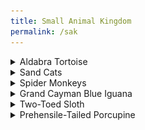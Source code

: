 ```yaml
---
title: Small Animal Kingdom
permalink: /sak
---
```


<details><summary>Aldabra Tortoise</summary>
  <br>
Zoo Boise has two Aldabra tortoises:
  <br>
- Mr. Mac is the much larger and older male. He is the only one visible when inside and is always on the south side of the yard. He was born around 1920, and is one of the only animals at the zoo that was born in their natural habitat.
  <br>
- Miss Mac is the smaller and younger female. She is not visible when she is inside and is always on the north side of the yard. She was born around 1951. It is unclear if she was born in her natural habitat.
  <br>
  <br>
  Mr. and Miss Mac are separated due to Miss Mac's scoliosis. If Mr. Mac attempted to mate with Miss Mac, it is very possible the pressure would break her spine. Their previous exhibits had them completely isolated from one another, but the newer one allows them to physically interact while having a separate space.
  <br>
  <br>
<img src="pics/aldabra_tortoises.jpg" class="inline"/>
</details>

<details><summary>Sand Cats</summary>
  <br>
Zoo Boise has two sand cats:
  <br>
- Nala is the smaller female. She is much thinner and leaner than Simba. She has been described as "viscious" by those who interact with her.
  <br>
- Simba is the bigger male. He is somewhat stocky, which is much more obvious when they are near each other.
  <br>
  <br>
<img src="pics/sand_cats.jpg" class="inline"/>
</details>

<details><summary>Spider Monkeys</summary>
  <br>
Zoo Boise has two spider monkeys:
  <br>
- Elvis is a male Variegated Spider Monkey. He has intense, bright blue eyes. Despite both monkeys being referred to as Black-Handed Spider Monkeys on signage, Elvis is a similar but distinct species. The reason the signage does not reflect this is that, due to Elvis' age of around 60 (20 years over the average life expectancy), an additional sign is a potential waste of funding. His bright blue eyes are a species trait that is incredibly rare in other spider monkey species.
  <br>
- Sarah is a female Black-Handed Spider Monkey. She has softer brown eyes. Female spider monkeys have an external psuedo-penis that causes many guests to indentify Sarah as a male.
  <br>
  <br>
  Both spider monkeys were previously kept under private ownership, and their resulting behavior may trigger questions from some guests. 
  <br>
  Sarah was likely dressed up like a doll, which has caused her to frequently hold her arms around herself. 
  <br>
  Elvis has a particular dislike of adult men with dark beards, which indicates that he was likely abused by one. If he sees someone who fits this description, he may hide, leave, or scream. If you see the latter behavior, explain to a guest that turning their back to him and avoiding eye contact will make him more comfortable. 
  <br>A great talking point with guests is that to keep Elvis comfortable, he only has female keepers. Keepers also always leave both of them a clear path out of training sessions so that they never feel forced to do anything. It's also good to talk about why some animals don't make good pets.
  <br>
  <br>
<img src="pics/spider_monkeys.jpg" class="inline"/>
</details>

<details><summary>Grand Cayman Blue Iguana</summary>
  <br>
Zoo Boise will, at some point in the next few months, receive a male blue iguana. Once he is comfortable, a female may be brought for a breeding pair. Blue iguanas are critically endangered, but have some of the easiest and most successful reintroductions. Unlike most animals, an individual born in zoos can be reintroduced under specific circumstances, without needing a multi-generational introduction like many species.
  <br>
</details>

<details><summary>Two-Toed Sloth</summary>
  <br>
Zoo Boise will, at some point in the next few months, receive a male two-toed sloth. He will live with the Prehensile-Tailed Porcupine
  <br>
</details>

<details><summary>Prehensile-Tailed Porcupine</summary>
  <br>
Zoo Boise has one prehensile-tailed porcupine:
  <br>
- Ozzy is a male porcupine. 
  <br>
  As a nocturnal animal, he is often asleep for much of the day. He will be much more active in the morning, late afternoon/evening, and during feeding/training
  <br>
  <br>
<img src="pics/ozzy.jpg" class="inline"/>
</details>